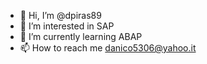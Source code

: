 - 👋 Hi, I’m @dpiras89
- 👀 I’m interested in SAP
- 🌱 I’m currently learning ABAP
- 📫 How to reach me danico5306@yahoo.it


<!---
dpiras89/dpiras89 is a ✨ special ✨ repository because its `README.md` (this file) appears on your GitHub profile.
You can click the Preview link to take a look at your changes.
--->
